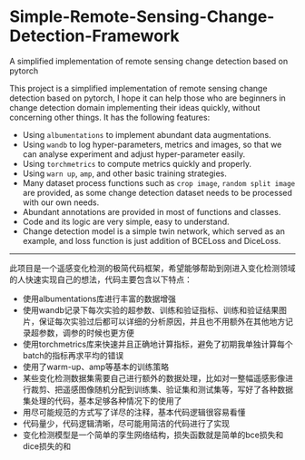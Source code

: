 # Simple-Remote-Sensing-Change-Detection-Framework
A simplified implementation of remote sensing change detection based on pytorch

This project is a simplified implementation of remote sensing change detection based on pytorch, I hope it can help those who are beginners in change detection domain implementing their ideas quickly, without concerning other things. It has the following features:

- Using `albumentations` to implement abundant data augmentations.
- Using `wandb` to log hyper-parameters, metrics and images, so that we can analyse experiment and adjust hyper-parameter easily.
- Using `torchmetrics` to compute metrics quickly and properly.
- Using `warn up`, `amp`, and other basic training strategies.
- Many dataset process functions such as `crop image`, `random split image` are provided, as some change detection dataset needs to be processed with our own needs.
- Abundant annotations are provided in most of functions and classes.
- Code and its logic are very simple, easy to understand.
- Change detection model is a simple twin network, which served as an example, and loss function is just addition of BCELoss and DiceLoss.

-----------------------------------------------------------------------------------------------------------------------------------------------------------------------

此项目是一个遥感变化检测的极简代码框架，希望能够帮助到刚进入变化检测领域的人快速实现自己的想法，代码主要包含以下特点：

- 使用albumentations库进行丰富的数据增强
- 使用wandb记录下每次实验的超参数、训练和验证指标、训练和验证结果图片，保证每次实验过后都可以详细的分析原因，并且也不用额外在其他地方记录超参数，调参的时候也更方便
- 使用torchmetrics库来快速并且正确地计算指标，避免了初期我单独计算每个batch的指标再求平均的错误
- 使用了warm-up、amp等基本的训练策略
- 某些变化检测数据集需要自己进行额外的数据处理，比如对一整幅遥感影像进行裁剪、把遥感图像随机分配到训练集、验证集和测试集等，写好了各种数据集处理的代码，基本足够各种情况下的使用了
- 用尽可能规范的方式写了详尽的注释，基本代码逻辑很容易看懂
- 代码量少，代码逻辑清晰，尽可能用简洁的代码进行了实现
- 变化检测模型是一个简单的孪生网络结构，损失函数就是简单的bce损失和dice损失的和
